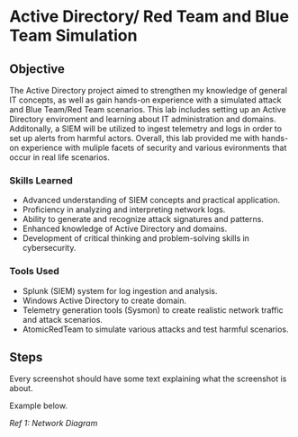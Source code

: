 # Active Directory/ Red Team and Blue Team Simulation

## Objective

The Active Directory project aimed to strengthen my knowledge of general IT concepts, as well as gain hands-on experience with a simulated attack and Blue Team/Red Team scenarios. This lab includes setting up an Active Directory enviroment and learning about IT administration and domains. Additonally, a SIEM will be utilized to ingest telemetry and logs in order to set up alerts from harmful actors. Overall, this lab provided me with hands-on experience with muliple facets of security and various evironments that occur in real life scenarios. 

### Skills Learned

- Advanced understanding of SIEM concepts and practical application.
- Proficiency in analyzing and interpreting network logs.
- Ability to generate and recognize attack signatures and patterns.
- Enhanced knowledge of Active Directory and domains.
- Development of critical thinking and problem-solving skills in cybersecurity.

### Tools Used

- Splunk (SIEM) system for log ingestion and analysis.
- Windows Active Directory to create domain.
- Telemetry generation tools (Sysmon) to create realistic network traffic and attack scenarios.
- AtomicRedTeam to simulate various attacks and test harmful scenarios.

## Steps

Every screenshot should have some text explaining what the screenshot is about.

Example below.

*Ref 1: Network Diagram*

